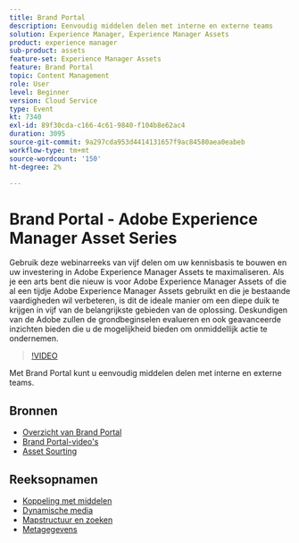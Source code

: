 ```yaml
---
title: Brand Portal
description: Eenvoudig middelen delen met interne en externe teams
solution: Experience Manager, Experience Manager Assets
product: experience manager
sub-product: assets
feature-set: Experience Manager Assets
feature: Brand Portal
topic: Content Management
role: User
level: Beginner
version: Cloud Service
type: Event
kt: 7340
exl-id: 89f30cda-c166-4c61-9840-f104b8e62ac4
duration: 3095
source-git-commit: 9a297cda953d4414131657f9ac84580aea0eabeb
workflow-type: tm+mt
source-wordcount: '150'
ht-degree: 2%

---
```


# Brand Portal - Adobe Experience Manager Asset Series

Gebruik deze webinarreeks van vijf delen om uw kennisbasis te bouwen en uw investering in Adobe Experience Manager Assets te maximaliseren. Als je een arts bent die nieuw is voor Adobe Experience Manager Assets of die al een tijdje Adobe Experience Manager Assets gebruikt en die je bestaande vaardigheden wil verbeteren, is dit de ideale manier om een diepe duik te krijgen in vijf van de belangrijkste gebieden van de oplossing. Deskundigen van de Adobe zullen de grondbeginselen evalueren en ook geavanceerde inzichten bieden die u de mogelijkheid bieden om onmiddellijk actie te ondernemen.

>[!VIDEO](https://video.tv.adobe.com/v/332133/?quality=12&learn=on&hidetitle=true)

Met Brand Portal kunt u eenvoudig middelen delen met interne en externe teams.

## Bronnen

* [Overzicht van Brand Portal](https://experienceleague.adobe.com/docs/experience-manager-brand-portal/using/introduction/brand-portal.html)
* [Brand Portal-video&#39;s](https://experienceleague.adobe.com/docs/experience-manager-learn/assets/sharing/brand-portal/brand-portal.html)
* [Asset Sourting](https://experienceleague.adobe.com/docs/experience-manager-brand-portal/using/asset-sourcing-in-brand-portal/brand-portal-asset-sourcing.html)

## Reeksopnamen

* [Koppeling met middelen](asset-link.md)
* [Dynamische media](dynamic-media.md)
* [Mapstructuur en zoeken](folder-structure-search.md)
* [Metagegevens](metadata.md)
